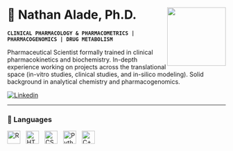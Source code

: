 # 🧬 Nathan Alade, Ph.D. <img align="right" src = "" width="135px">

**`CLINICAL PHARMACOLOGY & PHARMACOMETRICS | PHARMACOGENOMICS | DRUG METABOLISM`**

Pharmaceutical Scientist formally trained in clinical pharmacokinetics and biochemistry. In-depth experience working on projects across the translational space (in-vitro studies, clinical studies, and in-silico modeling). Solid background in analytical chemistry and pharmacogenomics. 

<p align="left">
      <a href="https://www.linkedin.com/in/nathanalade">
         <img alt="Linkedin" title="Connect with me on Linkedin" src="https://custom-icon-badges.demolab.com/badge/Linkedin-nathanalade-blue?logo=___linkedin"></a> 
   </p>

---

### 🧰 Languages

<img align="left" alt="R" width="30px" style="padding-right:10px;" src="https://cdn.jsdelivr.net/gh/devicons/devicon/icons/r/r-original.svg"/>
<img align="left" alt="HTML" width="30px" style="padding-right:10px;" src="https://cdn.jsdelivr.net/gh/devicons/devicon/icons/html5/html5-plain.svg" />
<img align="left" alt="CSS" width="30px" style="padding-right:10px;" src="https://cdn.jsdelivr.net/gh/devicons/devicon/icons/css3/css3-plain.svg" />
<img align="left" alt="Python" width="30px" style="padding-right:10px;" src="https://cdn.jsdelivr.net/gh/devicons/devicon/icons/python/python-plain.svg" />
<img align="left" alt="C++" width="30px" style="padding-right:10px;" src="https://cdn.jsdelivr.net/gh/devicons/devicon/icons/cplusplus/cplusplus-line.svg" />

<br />

#
